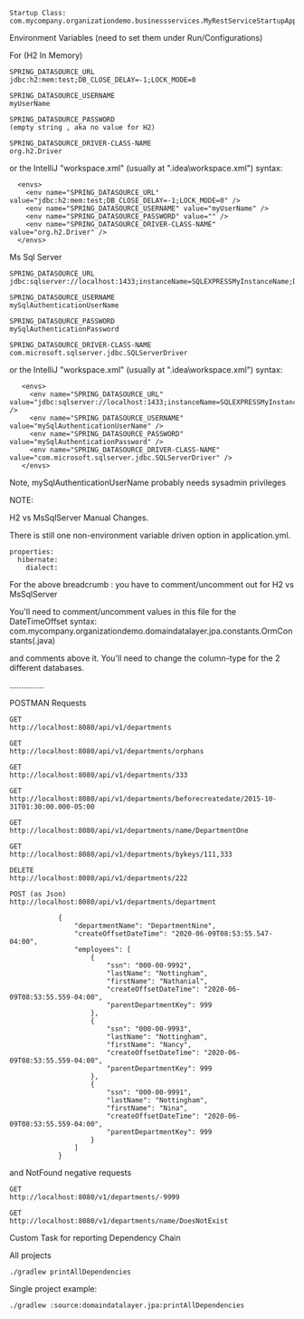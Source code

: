 
    Startup Class:
    com.mycompany.organizationdemo.businessservices.MyRestServiceStartupApplication

Environment Variables (need to set them under Run/Configurations)

For (H2 In Memory)

    SPRING_DATASOURCE_URL
    jdbc:h2:mem:test;DB_CLOSE_DELAY=-1;LOCK_MODE=0

    SPRING_DATASOURCE_USERNAME
    myUserName

    SPRING_DATASOURCE_PASSWORD
    (empty string , aka no value for H2)

    SPRING_DATASOURCE_DRIVER-CLASS-NAME
    org.h2.Driver
    
or the IntelliJ "workspace.xml" (usually at "\.idea\workspace.xml") syntax:

      <envs>
        <env name="SPRING_DATASOURCE_URL" value="jdbc:h2:mem:test;DB_CLOSE_DELAY=-1;LOCK_MODE=0" />
        <env name="SPRING_DATASOURCE_USERNAME" value="myUserName" />
        <env name="SPRING_DATASOURCE_PASSWORD" value="" />
        <env name="SPRING_DATASOURCE_DRIVER-CLASS-NAME" value="org.h2.Driver" />
      </envs>

Ms Sql Server

    SPRING_DATASOURCE_URL
    jdbc:sqlserver://localhost:1433;instanceName=SQLEXPRESSMyInstanceName;DatabaseName=MyDB;

    SPRING_DATASOURCE_USERNAME
    mySqlAuthenticationUserName
    
    SPRING_DATASOURCE_PASSWORD
    mySqlAuthenticationPassword
    
    SPRING_DATASOURCE_DRIVER-CLASS-NAME
    com.microsoft.sqlserver.jdbc.SQLServerDriver
    
 or the IntelliJ "workspace.xml" (usually at "\.idea\workspace.xml") syntax:
 
       <envs>
         <env name="SPRING_DATASOURCE_URL" value="jdbc:sqlserver://localhost:1433;instanceName=SQLEXPRESSMyInstanceName;DatabaseName=MyDB;" />
         <env name="SPRING_DATASOURCE_USERNAME" value="mySqlAuthenticationUserName" />
         <env name="SPRING_DATASOURCE_PASSWORD" value="mySqlAuthenticationPassword" />
         <env name="SPRING_DATASOURCE_DRIVER-CLASS-NAME" value="com.microsoft.sqlserver.jdbc.SQLServerDriver" />
       </envs>

Note, mySqlAuthenticationUserName probably needs sysadmin privileges
    
    
NOTE:

H2 vs MsSqlServer Manual Changes.
    
There is still one non-environment variable driven option in application.yml.

    properties:
      hibernate:
        dialect:    

For the above breadcrumb : you have to comment/uncomment out for H2 vs MsSqlServer


You'll need to comment/uncomment values in this file for the DateTimeOffset syntax:
    com.mycompany.organizationdemo.domaindatalayer.jpa.constants.OrmConstants(.java)
    
and comments above it.  You'll need to change the column-type for the 2 different databases.
    
...............

POSTMAN Requests

    GET
    http://localhost:8080/api/v1/departments

    GET
    http://localhost:8080/api/v1/departments/orphans    

    GET
    http://localhost:8080/api/v1/departments/333

    GET
    http://localhost:8080/api/v1/departments/beforecreatedate/2015-10-31T01:30:00.000-05:00

    GET
    http://localhost:8080/api/v1/departments/name/DepartmentOne

    GET
    http://localhost:8080/api/v1/departments/bykeys/111,333
    
    DELETE
    http://localhost:8080/api/v1/departments/222
    
    POST (as Json)
    http://localhost:8080/api/v1/departments/department
    
                {
                    "departmentName": "DepartmentNine",
                    "createOffsetDateTime": "2020-06-09T08:53:55.547-04:00",
                    "employees": [
                        {
                            "ssn": "000-00-9992",
                            "lastName": "Nottingham",
                            "firstName": "Nathanial",
                            "createOffsetDateTime": "2020-06-09T08:53:55.559-04:00",
                            "parentDepartmentKey": 999
                        },
                        {
                            "ssn": "000-00-9993",
                            "lastName": "Nottingham",
                            "firstName": "Nancy",
                            "createOffsetDateTime": "2020-06-09T08:53:55.559-04:00",
                            "parentDepartmentKey": 999
                        },
                        {
                            "ssn": "000-00-9991",
                            "lastName": "Nottingham",
                            "firstName": "Nina",
                            "createOffsetDateTime": "2020-06-09T08:53:55.559-04:00",
                            "parentDepartmentKey": 999
                        }
                    ]
                }        

and NotFound negative requests

    GET
    http://localhost:8080/v1/departments/-9999

    GET
    http://localhost:8080/v1/departments/name/DoesNotExist





Custom Task for reporting Dependency Chain

All projects
  
    ./gradlew printAllDependencies

  Single project example:
  
    ./gradlew :source:domaindatalayer.jpa:printAllDependencies
        
        